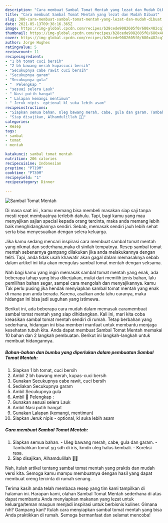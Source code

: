 ```yaml
---
description: "Cara membuat Sambal Tomat Mentah yang lezat dan Mudah Dibuat"
title: "Cara membuat Sambal Tomat Mentah yang lezat dan Mudah Dibuat"
slug: 300-cara-membuat-sambal-tomat-mentah-yang-lezat-dan-mudah-dibuat
date: 2021-05-13T09:38:16.365Z
image: https://img-global.cpcdn.com/recipes/b28cede9082605f0/680x482cq70/sambal-tomat-mentah-foto-resep-utama.jpg
thumbnail: https://img-global.cpcdn.com/recipes/b28cede9082605f0/680x482cq70/sambal-tomat-mentah-foto-resep-utama.jpg
cover: https://img-global.cpcdn.com/recipes/b28cede9082605f0/680x482cq70/sambal-tomat-mentah-foto-resep-utama.jpg
author: Jorge Hughes
ratingvalue: 5
reviewcount: 11
recipeingredient:
- "1 bh tomat cuci bersih"
- "2 bh bawang merah kupascuci bersih"
- "Secukupnya cabe rawit cuci bersih"
- "Secukupnya garam"
- "Secukupnya gula"
- "  Pelengkap "
- "sesuai selera Lauk"
- " Nasi putih hangat"
- " Lalapan kemangi mentimun"
- " Jeruk nipis  optional kl suka lebih asam"
recipeinstructions:
- "Siapkan semua bahan. Uleg bawang merah, cabe, gula dan garam. Tambahkan tomat yg sdh di iris, kmdn uleg halus kembali. Koreksi rasa."
- "Siap disajikan, Alhamdulillah 🙏😋"
categories:
- Resep
tags:
- sambal
- tomat
- mentah

katakunci: sambal tomat mentah 
nutrition: 206 calories
recipecuisine: Indonesian
preptime: "PT19M"
cooktime: "PT39M"
recipeyield: "1"
recipecategory: Dinner

---
```



![Sambal Tomat Mentah](https://img-global.cpcdn.com/recipes/b28cede9082605f0/680x482cq70/sambal-tomat-mentah-foto-resep-utama.jpg)

Di masa  saat ini , kamu memang bisa membeli masakan siap saji tanpa mesti repot membuatnya terlebih dahulu. Tapi, bagi kamu yang mau menyajikan sajian special kepada orang tercinta, maka anda memang lebih baik menghidangkannya sendiri. Sebab, memasak sendiri jauh lebih sehat serta bisa menyesuaikan dengan selera keluarga.

Jika kamu sedang mencari inspirasi cara membuat sambal tomat mentah yang nikmat dan sederhana,maka di sinilah tempatnya. Resep sambal tomat mentah  sebenarnya gampang dilakukan jika anda melakukannya dengan teliti. Tapi, anda tidak usah khawatir akan gagal dalam memasaknya 
sebab dalam artikel ini kita akan mengulas sambal tomat mentah dengan seksama.  



Nah bagi kamu yang ingin memasak sambal tomat mentah yang enak, ada beberapa tahap yang bisa dikerjakan, mulai dari memilih jenis bahan, lalu pemilihan bahan segar, sampai cara mengolah dan menyajikannya. kamu Tak perlu pusing jika hendak menyiapkan sambal tomat mentah yang enak di mana pun anda berada. Karena, asalkan anda  tahu caranya, maka hidangan ini bisa jadi suguhan yang istimewa.

Berikut ini, ada beberapa cara mudah dalam memasak caramembuat sambal tomat mentah yang siap dihidangkan. Kali ini, mari kita coba kreasikan sambal tomat mentah sendiri di rumah. Tetap berbahan yang sederhana, hidangan ini bisa memberi manfaat untuk membantu menjaga kesehatan tubuh kita. Anda dapat membuat Sambal Tomat Mentah memakai 10 bahan dan 2 langkah pembuatan. Berikut ini langkah-langkah untuk membuat hidangannya.

<!--inarticleads1-->

##### Bahan-bahan dan bumbu yang diperlukan dalam pembuatan Sambal Tomat Mentah:

1. Siapkan 1 bh tomat, cuci bersih
1. Ambil 2 bh bawang merah, kupas-cuci bersih
1. Gunakan Secukupnya cabe rawit, cuci bersih
1. Sediakan Secukupnya garam
1. Ambil Secukupnya gula
1. Ambil  🌠 Pelengkap :
1. Gunakan sesuai selera Lauk
1. Ambil  Nasi putih hangat
1. Gunakan  Lalapan (kemangi, mentimun)
1. Siapkan  Jeruk nipis - optional, kl suka lebih asam




<!--inarticleads2-->

##### Cara membuat Sambal Tomat Mentah:

1. Siapkan semua bahan. - Uleg bawang merah, cabe, gula dan garam. - Tambahkan tomat yg sdh di iris, kmdn uleg halus kembali. - Koreksi rasa.
1. Siap disajikan, Alhamdulillah 🙏😋




Nah, itulah artikel tentang  sambal tomat mentah  yang praktis dan mudah versi kita. Semoga kamu mampu membuatnya dengan hasil yang dapat membuat oreng tercinta di rumah senang. 

Terima kasih anda telah membaca resep yang tim kami tampilkan di halaman ini. Harapan kami, olahan  Sambal Tomat Mentah sederhana di atas dapat membantu Anda menyiapkan makanan yang lezat untuk keluarga/teman maupun menjadi inspirasi untuk berbisnis kuliner. Gimana nih? Gampang kan? Itulah cara menyiapkan sambal tomat mentah yang bisa Anda praktikkan di rumah. Semoga bermanfaat dan selamat mencoba!

